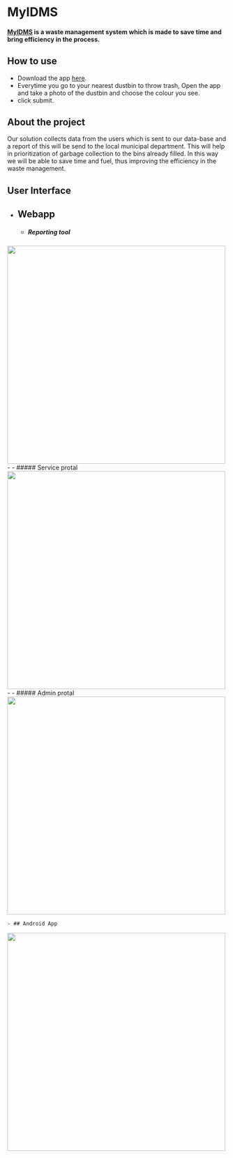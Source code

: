 # MyIDMS 


#### [MyIDMS](https://share.streamlit.io/abhinandanroul/myidms/main/Test/dustbin3.py) is a waste management system which is made to save time and bring efficiency in the process. 


## How to use

- Download the app [here](https://drive.google.com/file/d/1jV6gVDcEgWrXUAYXVJDQt3wrfp2GJHxS/view?usp=sharing). 
- Everytime you go to your nearest dustbin to throw trash, Open the app and take a photo of the dustbin and choose the colour you see.
- click submit.


## About the project
Our solution collects data from the users which is sent to our data-base and a report of this will be send to the local municipal department. This will help in prioritization of garbage collection to the bins already filled.
In this way we will be able to save time and fuel, thus improving the efficiency in the waste management.

## User Interface

- ## Webapp
 
  -  #####  Reporting tool

 <img src="https://i.imgur.com/FSanyZa.png" width="500">
-
 - #####  Service protal

<img src="https://i.imgur.com/6dwXlAL.jpg" width="500">
- 
 - ##### Admin protal
 
<img src="https://i.imgur.com/4VXnttH.png" width="500">

    - ## Android App
 
<img src="https://i.imgur.com/9K2kAjD.jpg" width="500" height="500">